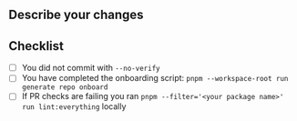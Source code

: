 ## Describe your changes

## Checklist

- [ ] You did not commit with `--no-verify`
- [ ] You have completed the onboarding script:
      `pnpm --workspace-root run generate repo onboard`
- [ ] If PR checks are failing you ran
      `pnpm --filter='<your package name>' run lint:everything` locally
